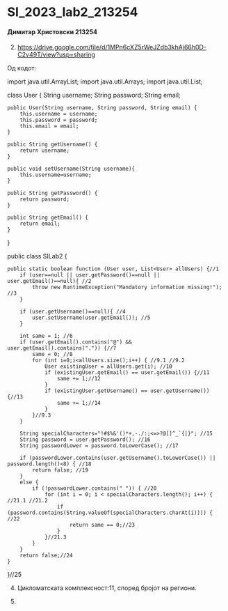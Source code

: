 # SI_2023_lab2_213254
#### Димитар Христовски 213254
2. https://drive.google.com/file/d/1MPn6cXZ5rWeJZdb3khAj66h0D-C2v49T/view?usp=sharing

Од кодот:


import java.util.ArrayList;
import java.util.Arrays;
import java.util.List;

class User {
    String username;
    String password;
    String email;

    public User(String username, String password, String email) {
        this.username = username;
        this.password = password;
        this.email = email;
    }

    public String getUsername() {
        return username;
    }

    public void setUsername(String username){
        this.username=username;
    }

    public String getPassword() {
        return password;
    }

    public String getEmail() {
        return email;
    }
}

public class SILab2 {

    public static boolean function (User user, List<User> allUsers) {//1
        if (user==null || user.getPassword()==null || user.getEmail()==null){ //2
            throw new RuntimeException("Mandatory information missing!"); //3
        }

        if (user.getUsername()==null){ //4
            user.setUsername(user.getEmail()); //5
        }

        int same = 1; //6
        if (user.getEmail().contains("@") && user.getEmail().contains(".")) {//7
            same = 0; //8
            for (int i=0;i<allUsers.size();i++) { //9.1 //9.2
                User existingUser = allUsers.get(i); //10
                if (existingUser.getEmail() == user.getEmail()) {//11
                    same += 1;//12
                }
                if (existingUser.getUsername() == user.getUsername()) {//13
                    same += 1;//14
                }
            }//9.3
        }

        String specialCharacters="!#$%&'()*+,-./:;<=>?@[]^_`{|}"; //15
        String password = user.getPassword(); //16
        String passwordLower = password.toLowerCase(); //17

        if (passwordLower.contains(user.getUsername().toLowerCase()) || password.length()<8) { //18
            return false; //19
        }
        else {
            if (!passwordLower.contains(" ")) { //20
                for (int i = 0; i < specialCharacters.length(); i++) { //21.1 //21.2
                    if (password.contains(String.valueOf(specialCharacters.charAt(i)))) { //22
                        return same == 0;//23
                    }
                }//21.3
            }
        }
        return false;//24
    }
}//25

4.  Цикломатската комплексност:11, според бројот на региони.

5.  


